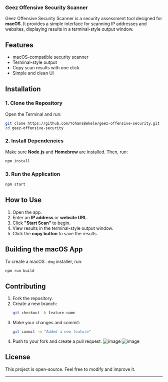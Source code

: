 ### Geez Offensive Security Scanner  

Geez Offensive Security Scanner is a security assessment tool designed for **macOS**. It provides a simple interface for scanning IP addresses and websites, displaying results in a terminal-style output window.  

## Features  
- macOS-compatible security scanner  
- Terminal-style output  
- Copy scan results with one click  
- Simple and clean UI  

## Installation  

### **1. Clone the Repository**  
Open the Terminal and run:  
```sh
git clone https://github.com/YohansBekele/geez-offensive-security.git
cd geez-offensive-security
```  

### **2. Install Dependencies**  
Make sure **Node.js** and **Homebrew** are installed. Then, run:  
```sh
npm install
```  

### **3. Run the Application**  
```sh
npm start
```  

## How to Use  

1. Open the app.  
2. Enter an **IP address** or **website URL**.  
3. Click **"Start Scan"** to begin.  
4. View results in the terminal-style output window.  
5. Click the **copy button** to save the results.  

## Building the macOS App  

To create a macOS `.dmg` installer, run:  
```sh
npm run build
```  

## Contributing  

1. Fork the repository.  
2. Create a new branch:  
   ```sh
   git checkout -b feature-name
   ```  
3. Make your changes and commit:  
   ```sh
   git commit -m "Added a new feature"
   ```  
4. Push to your fork and create a pull request.
   ![image](https://github.com/user-attachments/assets/ea296ea9-9b7f-4bc0-824a-f12f5ffee8d8)  ![image](https://github.com/user-attachments/assets/ab9917d8-1aa4-48ce-af33-ff16d8bdbec7)


## License  
This project is open-source. Feel free to modify and improve it.  

---
